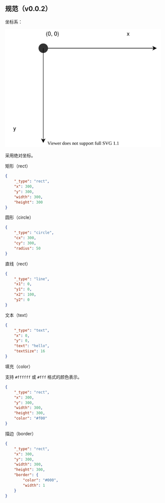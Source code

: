 ## 规范（v0.0.2）

坐标系：

![](./images/coord.svg)

采用绝对坐标。

矩形（rect）

```json
{
    "_type": "rect",
    "x": 300,
    "y": 300,
    "width": 300,
    "height": 300
}
```

圆形（circle）

```json
{
    "_type": "circle",
    "cx": 300,
    "cy": 300,
    "radius": 50
}
```

直线（rect）

```json
{
    "_type": "line",
    "x1": 0,
    "y1": 0,
    "x2": 100,
    "y2": 0
}
```

文本（text）

```json
{
    "_type": "text",
    "x": 0,
    "y": 0,
    "text": "hello",
    "textSize": 16
}
```

填充（color）

支持 `#ffffff` 或 `#fff` 格式的颜色表示。

```json
{
    "_type": "rect",
    "x": 300,
    "y": 300,
    "width": 300,
    "height": 300,
    "color": "#f00"
}
```

描边（border）

```json
{
    "_type": "rect",
    "x": 300,
    "y": 300,
    "width": 300,
    "height": 300,
    "border": {
        "color": "#000",
        "width": 1
    }
}
```
